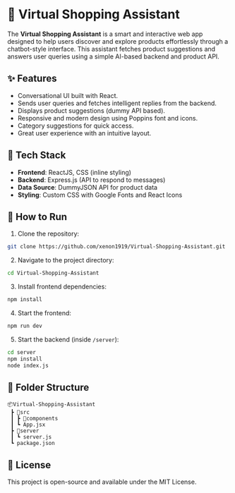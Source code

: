 # 🛒 Virtual Shopping Assistant

The **Virtual Shopping Assistant** is a smart and interactive web app designed to help users discover and explore products effortlessly through a chatbot-style interface. This assistant fetches product suggestions and answers user queries using a simple AI-based backend and product API.

## ✨ Features

- Conversational UI built with React.
- Sends user queries and fetches intelligent replies from the backend.
- Displays product suggestions (dummy API based).
- Responsive and modern design using Poppins font and icons.
- Category suggestions for quick access.
- Great user experience with an intuitive layout.

## 🧠 Tech Stack

- **Frontend**: ReactJS, CSS (inline styling)
- **Backend**: Express.js (API to respond to messages)
- **Data Source**: DummyJSON API for product data
- **Styling**: Custom CSS with Google Fonts and React Icons

## 🚀 How to Run

1. Clone the repository:
```bash
git clone https://github.com/xenon1919/Virtual-Shopping-Assistant.git
```

2. Navigate to the project directory:
```bash
cd Virtual-Shopping-Assistant
```

3. Install frontend dependencies:
```bash
npm install
```

4. Start the frontend:
```bash
npm run dev
```

5. Start the backend (inside `/server`):
```bash
cd server
npm install
node index.js
```

## 📂 Folder Structure

```
📦Virtual-Shopping-Assistant
 ┣ 📂src
 ┃ ┣ 📂components
 ┃ ┗ App.jsx
 ┣ 📂server
 ┃ ┗ server.js
 ┗ package.json
```

## 📄 License

This project is open-source and available under the MIT License.  
